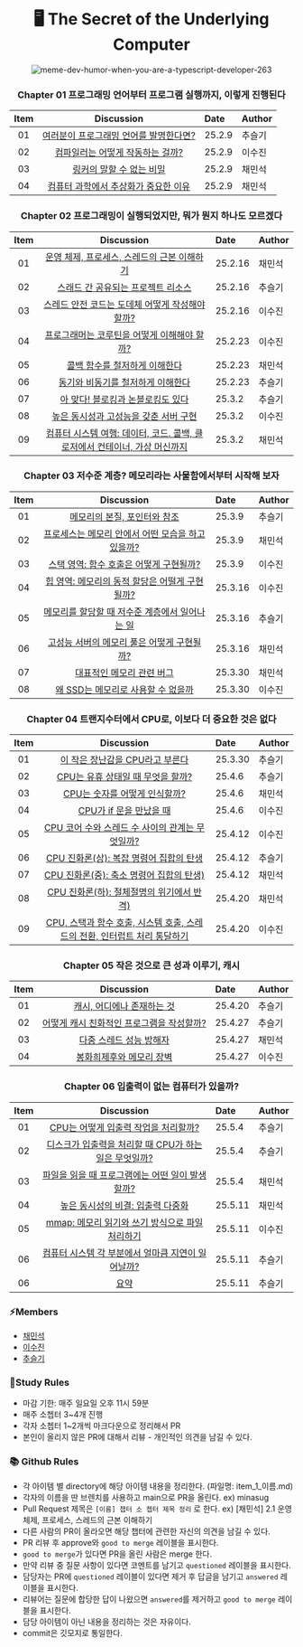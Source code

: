 <div align=center>

<h1> 🖥️ The Secret of the Underlying Computer </h1>

![meme-dev-humor-when-you-are-a-typescript-developer-263](https://wormwlrm.github.io/static/71f3033a608277c9effbfdb832aab06a/b6a9b/2.png)

### Chapter 01 프로그래밍 언어부터 프로그램 실행까지, 이렇게 진행된다

| Item |                            Discussion                             | Date   | Author |
| :--: | :---------------------------------------------------------------: | :----- | :----- |
|  01  | [여러분이 프로그래밍 언어를 발명한다면?](./ch_1/item_1_seulgi.md) | 25.2.9 | 추슬기 |
|  02  |    [컴파일러는 어떻게 작동하는 걸까?](./ch_1/item_2_suzin.md)     | 25.2.9 | 이수진 |
|  03  |        [링커의 말할 수 없는 비밀](./ch_1/item_3_minsug.md)        | 25.2.9 | 채민석 |
|  04  |  [컴퓨터 과학에서 추상화가 중요한 이유](./ch_1/item_4_minsug.md)  | 25.2.9 | 채민석 |

### Chapter 02 프로그래밍이 실행되었지만, 뭐가 뭔지 하나도 모르겠다

| Item |                                              Discussion                                               | Date    | Author |
| :--: | :---------------------------------------------------------------------------------------------------: | :------ | :----- |
|  01  |                [운영 체제, 프로세스, 스레드의 근본 이해하기](./ch_2/item_1_minsug.md)                 | 25.2.16 | 채민석 |
|  02  |                     [스래드 간 공유되는 프로젝트 리소스](./ch_2/item_2_seulgi.md)                     | 25.2.16 | 추슬기 |
|  03  |               [스레드 안전 코드는 도데체 어떻게 작성해야 할까?](./ch_2/item_3_suzin.md)               | 25.2.16 | 이수진 |
|  04  |                 [프로그래머는 코루틴을 어떻게 이해해야 할까?](./ch_2/item_4_suzin.md)                 | 25.2.23 | 이수진 |
|  05  |                       [콜백 함수를 철저하게 이해한다](./ch_2/item_5_minsug.md)                        | 25.2.23 | 채민석 |
|  06  |                     [동기와 비동기를 철저하게 이해한다](./ch_2/item_6_seulgi.md)                      | 25.2.23 | 추슬기 |
|  07  |                     [아 맞다! 블로킹과 논블로킹도 있다](./ch_2/item_7_seulgi.md)                      | 25.3.2  | 추슬기 |
|  08  |                    [높은 동시성과 고성능을 갖춘 서버 구현](./ch_2/item_8_suzin.md)                    | 25.3.2  | 이수진 |
|  09  | [컴퓨터 시스템 여행: 데이터, 코드. 콜백, 클로저에서 컨테이너, 가상 머신까지](./ch_2/item_9_minsug.md) | 25.3.2  | 채민석 |

### Chapter 03 저수준 계층? 메모리라는 사물함에서부터 시작해 보자

| Item |                                  Discussion                                  | Date    | Author |
| :--: | :--------------------------------------------------------------------------: | :------ | :----- |
|  01  |           [메모리의 본질, 포인터와 참조](./ch_3/item_1_seulgi.md)            | 25.3.9  | 추슬기 |
|  02  | [프로세스는 메모리 안에서 어떤 모습을 하고 있을까?](./ch_3/item_2_minsug.md) | 25.3.9  | 채민석 |
|  03  |      [스택 영역: 함수 호출은 어떻게 구현될까?](./ch_3/item_3_suzin.md)       | 25.3.9  | 이수진 |
|  04  |   [힙 영역: 메모리의 동적 할당은 어떨게 구현될까?](./ch_3/item_4_suzin.md)   | 25.3.16 | 이수진 |
|  05  |  [메모리를 할당할 때 저수준 계층에서 일어나는 일](./ch_3/item_5_seulgi.md)   | 25.3.16 | 추슬기 |
|  06  |    [고성능 서버의 메모리 풀은 어떻게 구현될까?](./ch_3/item_6_minsug.md)     | 25.3.16 | 채민석 |
|  07  |             [대표적인 메모리 관련 버그](./ch_3/item_7_minsug.md)             | 25.3.30 | 채민석 |
|  08  |         [왜 SSD는 메모리로 사용할 수 없을까](./ch_3/item_8_suzin.md)         | 25.3.30 | 이수진 |

### Chapter 04 트랜지수터에서 CPU로, 이보다 더 중요한 것은 없다

| Item |                                             Discussion                                              | Date    | Author |
| :--: | :-------------------------------------------------------------------------------------------------: | :------ | :----- |
|  01  |                     [이 작은 장난감을 CPU라고 부른다](./ch_4/item_1_seulgi.md)                      | 25.3.30 | 추슬기 |
|  02  |                    [CPU는 유휴 상태일 때 무엇을 할까?](./ch_4/item_2_seulgi.md)                     | 25.4.6  | 추슬기 |
|  03  |                      [CPU는 숫자를 어떻게 인식할까?](./ch_4/item_3_minsug.md)                       | 25.4.6  | 채민석 |
|  04  |                          [CPU가 if 문을 만났을 때](./ch_4/item_4_suzin.md)                          | 25.4.6  | 이수진 |
|  05  |              [CPU 코어 수와 스레드 수 사이의 관계는 무엇일까?](./ch_4/item_5_suzin.md)              | 25.4.12 | 이수진 |
|  06  |                 [CPU 진화론(상): 복잡 명령어 집합의 탄생](./ch_4/item_6_seulgi.md)                  | 25.4.12 | 추슬기 |
|  07  |                 [CPU 진화론(중): 축소 명령어 집합의 탄생)](./ch_4/item_7_minsug.md)                 | 25.4.12 | 채민석 |
|  08  |                [CPU 진화론(하): 절체절명의 위기에서 반격)](./ch_4/item_8_minsug.md)                 | 25.4.20 | 채민석 |
|  09  | [CPU, 스택과 함수 호출, 시스템 호출, 스레드의 전환, 인터럽트 처리 통달하기](./ch_4/item_9_suzin.md) | 25.4.20 | 이수진 |

### Chapter 05 작은 것으로 큰 성과 이루기, 캐시

| Item |                              Discussion                              | Date    | Author |
| :--: | :------------------------------------------------------------------: | :------ | :----- |
|  01  |        [캐시, 어디에나 존재하는 것](./ch_5/item_1_seulgi.md)         | 25.4.20 | 추슬기 |
|  02  | [어떻게 캐시 친화적인 프로그램을 작성할까?](./ch_5/item_2_seulgi.md) | 25.4.27 | 추슬기 |
|  03  |          [다중 스레드 성능 방해자](./ch_5/item_3_minsug.md)          | 25.4.27 | 채민석 |
|  04  |          [봉화희제후와 메모리 장벽](./ch_5/item_4_suzin.md)          | 25.4.27 | 이수진 |

### Chapter 06 입출력이 없는 컴퓨터가 있을까?

| Item |                                    Discussion                                    | Date    | Author |
| :--: | :------------------------------------------------------------------------------: | :------ | :----- |
|  01  |         [CPU는 어떻게 입출력 작업을 처리할까?](./ch_6/item_1_seulgi.md)          | 25.5.4  | 추슬기 |
|  02  | [디스크가 입출력을 처리할 때 CPU가 하는 일은 무엇일까?](./ch_6/item_2_seulgi.md) | 25.5.4  | 추슬기 |
|  03  |    [파일을 읽을 때 프로그램에는 어떤 일이 발생할까?](./ch_6/item_2_minsug.md)    | 25.5.4  | 채민석 |
|  04  |           [높은 동시성의 비결: 입출력 다중화](./ch_6/item_2_minsug.md)           | 25.5.11 | 채민석 |
|  05  |    [mmap: 메모리 읽기와 쓰기 방식으로 파일 처리하기](./ch_6/item_5_suzin.md)     | 25.5.11 | 이수진 |
|  06  |   [컴퓨터 시스템 각 부분에서 얼마큼 지연이 일어날까?](./ch_6/item_6_seulgi.md)   | 25.5.11 | 추슬기 |
|  06  |                         [요약](./ch_6/item_7_seulgi.md)                          | 25.5.11 | 추슬기 |

</div>

### ⚡️Members

- [채민석](https://github.com/sht02048)
- [이수진](https://github.com/zzinlee)
- [추슬기](https://github.com/doitchuu)

### 📝Study Rules

- 마감 기한: 매주 일요일 오후 11시 59분
- 매주 소쳅터 3~4개 진행
- 각자 소쳅터 1~2개씩 마크다운으로 정리해서 PR
- 본인이 올리지 않은 PR에 대해서 리뷰 - 개인적인 의견을 남길 수 있다.

### 📚 Github Rules

- 각 아이템 별 directory에 해당 아이템 내용을 정리한다. (파일명: item_1\_이름.md)
- 각자의 이름을 딴 브렌치를 사용하고 main으로 PR을 올린다. ex) minasug
- Pull Request 제목은 `[이름] 챕터 소 쳅터 제목 정리` 로 한다. ex) [채민석] 2.1 운영 체제, 프로세스, 스레드의 근본 이해하기
- 다른 사람의 PR이 올라오면 해당 챕터에 관련한 자신의 의견을 남길 수 있다.
- PR 리뷰 후 approve와 `good to merge` 레이블을 표시한다.
- `good to merge`가 있다면 PR을 올린 사람은 merge 한다.
- 만약 리뷰 중 질문 사항이 있다면 코멘트를 남기고 `questioned` 레이블을 표시한다.
- 담당자는 PR에 `questioned` 레이블이 있다면 제거 후 답글을 남기고 `answered` 레이블을 표시한다.
- 리뷰어는 질문에 합당한 답이 나왔으면 `answered`를 제거하고 `good to merge` 레이블을 표시한다.
- 담당 아이템이 아닌 내용을 정리하는 것은 자유이다.
- commit은 깃모지로 통일한다.
